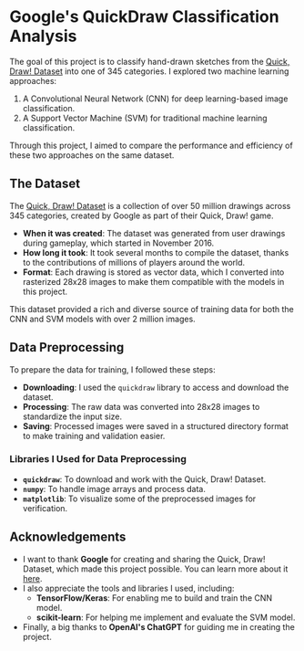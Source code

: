 # Google's QuickDraw Classification Analysis

The goal of this project is to classify hand-drawn sketches from the [Quick, Draw! Dataset](https://quickdraw.withgoogle.com/data) into one of 345 categories. I explored two machine learning approaches:
1. A Convolutional Neural Network (CNN) for deep learning-based image classification.
2. A Support Vector Machine (SVM) for traditional machine learning classification.

Through this project, I aimed to compare the performance and efficiency of these two approaches on the same dataset.

## The Dataset

The [Quick, Draw! Dataset](https://quickdraw.withgoogle.com/data) is a collection of over 50 million drawings across 345 categories, created by Google as part of their Quick, Draw! game. 
- **When it was created**: The dataset was generated from user drawings during gameplay, which started in November 2016.
- **How long it took**: It took several months to compile the dataset, thanks to the contributions of millions of players around the world.
- **Format**: Each drawing is stored as vector data, which I converted into rasterized 28x28 images to make them compatible with the models in this project.

This dataset provided a rich and diverse source of training data for both the CNN and SVM models with over 2 million images.


## Data Preprocessing

To prepare the data for training, I followed these steps:
- **Downloading**: I used the `quickdraw` library to access and download the dataset.
- **Processing**: The raw data was converted into 28x28 images to standardize the input size.
- **Saving**: Processed images were saved in a structured directory format to make training and validation easier.

### Libraries I Used for Data Preprocessing
- **`quickdraw`**: To download and work with the Quick, Draw! Dataset.
- **`numpy`**: To handle image arrays and process data.
- **`matplotlib`**: To visualize some of the preprocessed images for verification.


## Acknowledgements

- I want to thank **Google** for creating and sharing the Quick, Draw! Dataset, which made this project possible. You can learn more about it [here](https://quickdraw.withgoogle.com/data).
- I also appreciate the tools and libraries I used, including:
  - **TensorFlow/Keras**: For enabling me to build and train the CNN model.
  - **scikit-learn**: For helping me implement and evaluate the SVM model.
- Finally, a big thanks to **OpenAI's ChatGPT** for guiding me in creating the project.

